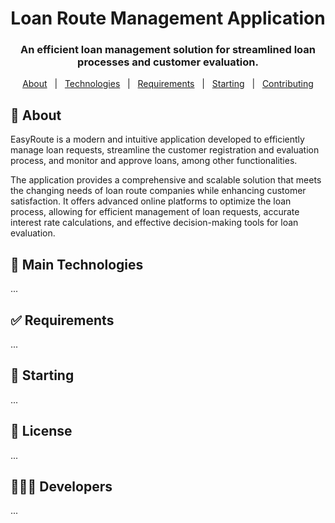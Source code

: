<div align="center">
  <h1>Loan Route Management Application</h1>
  <h3>An efficient loan management solution for streamlined loan processes and customer evaluation.</h3>
</div>

<!--
<p align="center">
  <a href="https://github.com/ManuelMatancero/EasyRoute/fork" target="_blank">
    <img src="https://img.shields.io/github/forks//loan-route-management-app?" alt="Badge showing the total number of project forks"/>
  </a>

  <a href="https://github.com/ManuelMatancero/EasyRoute/stargazers" target="_blank">
    <img src="https://img.shields.io/github/stars/ManuelMatancero/EasyRoute?" alt="Badge showing the total number of project stars"/>
  </a>

  <a href="https://github.com/ManuelMatancero/EasyRoute/commits/main" target="_blank">
    <img src="https://img.shields.io/github/commit-activity/m/ManuelMatancero/EasyRoute?" alt="Badge showing average commit frequency per month"/>
  </a>

  <a href="https://github.com/ManuelMatancero/EasyRoute/commits/main" target="_blank">
    <img src="https://img.shields.io/github/last-commit/ManuelMatancero/EasyRoute?" alt="Badge showing the date of the last commit"/>
  </a>

  <a href="https://github.com/ManuelMatancero/EasyRoute/issues" target="_blank">
    <img src="https://img.shields.io/github/issues/ManuelMatancero/EasyRoute?" alt="Badge showing the total number of project issues"/>
  </a>

  <a href="https://github.com/ManuelMatancero/EasyRoute/pulls" target="_blank">
    <img src="https://img.shields.io/github/issues-pr/ManuelMatancero/EasyRoute?" alt="Badge showing the total number of project pull-requests"/>
  </a>

  <a href="https://github.com/ManuelMatancero/EasyRoute/LICENSE.md" target="_blank">
    <img alt="Badge showing project license type" src="https://img.shields.io/github/license/ManuelMatancero/EasyRoute?color=f85149">
  </a>
</p>
-->

<p align="center">
  <a href="#dart-about">About</a> &#xa0; | &#xa0;
  <a href="#rocket-main-technologies">Technologies</a> &#xa0; | &#xa0;
  <a href="#white_check_mark-requirements">Requirements</a> &#xa0; | &#xa0;
  <a href="#checkered_flag-starting">Starting</a> &#xa0; | &#xa0;
  <a href="https://github.com/ManuelMatancero/loan-route-management-app">Contributing</a>
</p>

## :dart: About

EasyRoute is a modern and intuitive application developed to efficiently manage loan requests, streamline the customer registration and evaluation process, and monitor and approve loans, among other functionalities.

The application provides a comprehensive and scalable solution that meets the changing needs of loan route companies while enhancing customer satisfaction. It offers advanced online platforms to optimize the loan process, allowing for efficient management of loan requests, accurate interest rate calculations, and effective decision-making tools for loan evaluation.

## :rocket: Main Technologies

...

## :white_check_mark: Requirements

...

## :checkered_flag: Starting

...

## :memo: License

...

## 👨🏻‍🚀 Developers

...
